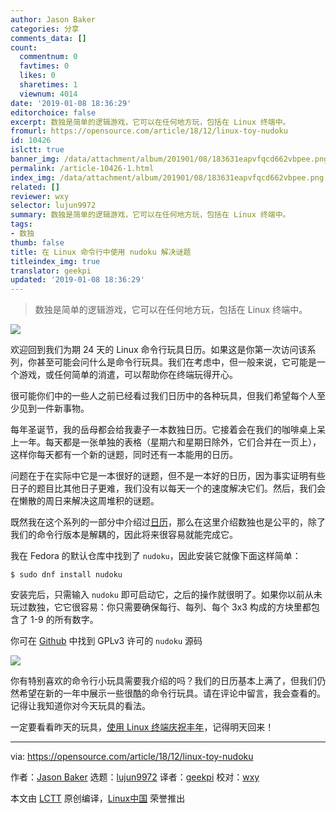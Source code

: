```yaml
---
author: Jason Baker
categories: 分享
comments_data: []
count:
  commentnum: 0
  favtimes: 0
  likes: 0
  sharetimes: 1
  viewnum: 4014
date: '2019-01-08 18:36:29'
editorchoice: false
excerpt: 数独是简单的逻辑游戏，它可以在任何地方玩，包括在 Linux 终端中。
fromurl: https://opensource.com/article/18/12/linux-toy-nudoku
id: 10426
islctt: true
banner_img: /data/attachment/album/201901/08/183631eapvfqcd662vbpee.png
permalink: /article-10426-1.html
index_img: /data/attachment/album/201901/08/183631eapvfqcd662vbpee.png.thumb.jpg
related: []
reviewer: wxy
selector: lujun9972
summary: 数独是简单的逻辑游戏，它可以在任何地方玩，包括在 Linux 终端中。
tags:
- 数独
thumb: false
title: 在 Linux 命令行中使用 nudoku 解决谜题
titleindex_img: true
translator: geekpi
updated: '2019-01-08 18:36:29'
---
```



> 
> 数独是简单的逻辑游戏，它可以在任何地方玩，包括在 Linux 终端中。
> 
> 
> 


![](/data/attachment/album/201901/08/183631eapvfqcd662vbpee.png)


欢迎回到我们为期 24 天的 Linux 命令行玩具日历。如果这是你第一次访问该系列，你甚至可能会问什么是命令行玩具。我们在考虑中，但一般来说，它可能是一个游戏，或任何简单的消遣，可以帮助你在终端玩得开心。


很可能你们中的一些人之前已经看过我们日历中的各种玩具，但我们希望每个人至少见到一件新事物。


每年圣诞节，我的岳母都会给我妻子一本数独日历。它接着会在我们的咖啡桌上呆上一年。每天都是一张单独的表格（星期六和星期日除外，它们合并在一页上），这样你每天都有一个新的谜题，同时还有一本能用的日历。


问题在于在实际中它是一本很好的谜题，但不是一本好的日历，因为事实证明有些日子的题目比其他日子更难，我们没有以每天一个的速度解决它们。然后，我们会在懒散的周日来解决这周堆积的谜题。


既然我在这个系列的一部分中介绍过[日历](https://opensource.com/article/18/12/linux-toy-cal)，那么在这里介绍数独也是公平的，除了我们的命令行版本是解耦的，因此将来很容易就能完成它。


我在 Fedora 的默认仓库中找到了 `nudoku`，因此安装它就像下面这样简单：



```
$ sudo dnf install nudoku
```

安装完后，只需输入 `nudoku` 即可启动它，之后的操作就很明了。如果你以前从未玩过数独，它它很容易：你只需要确保每行、每列、每个 3x3 构成的方块里都包含了 1-9 的所有数字。


你可在 [Github](https://github.com/jubalh/nudoku) 中找到 GPLv3 许可的 `nudoku` 源码


![](/data/attachment/album/201901/08/183633yzeinismsincfs7y.gif)


你有特别喜欢的命令行小玩具需要我介绍的吗？我们的日历基本上满了，但我们仍然希望在新的一年中展示一些很酷的命令行玩具。请在评论中留言，我会查看的。记得让我知道你对今天玩具的看法。


一定要看看昨天的玩具，[使用 Linux 终端庆祝丰年](https://opensource.com/article/18/12/linux-toy-figlet)，记得明天回来！




---


via: <https://opensource.com/article/18/12/linux-toy-nudoku>


作者：[Jason Baker](https://opensource.com/users/jason-baker) 选题：[lujun9972](https://github.com/lujun9972) 译者：[geekpi](https://github.com/geekpi) 校对：[wxy](https://github.com/wxy)


本文由 [LCTT](https://github.com/LCTT/TranslateProject) 原创编译，[Linux中国](https://linux.cn/) 荣誉推出